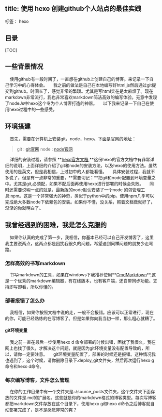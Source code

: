 title: 使用 hexo 创建github个人站点的最佳实践
---
标签： hexo

## 目录
[TOC]
## 一些背景情况
&nbsp;&nbsp;&nbsp;&nbsp;使用github有一段时间了，一直想在github上创建自己的博客。来记录一下自己学习中的心得体会。
&nbsp;&nbsp;&nbsp;&nbsp;我之前的做法是自己在本地编写好html,js然后通过git提交到github。时间长了，感觉非常的繁琐。尤其是写html实在是太麻烦了。现在markdown非常流行，我也非常喜欢markdown简洁高效的编写体验。无意中发现了nodeJs中hexo这个专为个人博客打造的神器。
&nbsp;&nbsp;&nbsp;&nbsp;以下我来记录一下自己在使用hexo过程中的一些感受。

## 环境搭建
&nbsp;&nbsp;&nbsp;&nbsp;首先，需要在计算机上安装git，node，hexo。下面是官网的地址：
> git  : [git官网](http://www.git-scm.com/download/)
> node : [node官网](https://nodejs.org/)

&nbsp;&nbsp;&nbsp;&nbsp;详细的安装过程，请参照 **[hexo官方文档](https://hexo.io/docs/),**这份hexo的官方文档中有非常详细的说明，上面详细的介绍了git和node的安装方法，以及hexo的使用方法。虽然使用的是英文，但是我相信，上过初中的人都能看懂。
&nbsp;&nbsp;&nbsp;&nbsp;具体安装过程，我就不多说了，但是有一点非常的重要，**需要切记：**把git和node配置到环境变量之中。尤其是git,必须配，如果不配后面再使用hexo进行部署的时候会失败。
&nbsp;&nbsp;&nbsp;&nbsp;同时还需要说明一点的就是，最新版的node默认安装了一个node 的包管理工具:npm。这是一个非常强大的神奇，类似于python中的pip。使用npm几乎可以完成绝大多数node下依赖包的安装。如果你不懂，没关系，照着文档做就好了，渐渐的你就明白了。

## 我曾经遇到的困难，我是怎么克服的
&nbsp;&nbsp;&nbsp;&nbsp;如果你认真的完成了第一步，我相信，你基本已经可以自己开发博客了，这里我主要说两点，这两点都是困扰我很久的问题，希望遇到同样问题的朋友少走弯路。

### 怎样高效的书写markdown
&nbsp;&nbsp;&nbsp;&nbsp;书写markdown的工具，如果在windows下我推荐使用**[CmdMarkdown](https://www.zybuluo.com)**,这是一个优秀的markdown编辑器，有在线版本，也有客户端，还自带同步功能。支持即写即看，所以你懂的。

### 部署报错了怎么办
&nbsp;&nbsp;&nbsp;&nbsp;我相信，如果你按照文档中说的走，一般不会报错。应该可以正常进行，现在的你，可能已经熟练的在写博客了。但是如果你向我当初一样，那么粗心就糟了。
#### git环境变量
&nbsp;&nbsp;&nbsp;&nbsp;我之前一直在最后一步使用hexo d 命令部署的时候出错，困扰了我很久，我在网上也找了很久，才解决这个问题，就是因为git环境变量没有配置导致的，所以，请你一定要注意。
&nbsp;&nbsp;&nbsp;&nbsp;git环境变量配置了，部署的时候还是报错。这种情况我也遇到了，这个时候，请你删除目录下.deploy_git文件夹，然后再次运行hexo g命令和hexo d命令。
### 每次编写博客，文件怎么管理
&nbsp;&nbsp;&nbsp;&nbsp;在你的工作目录中有一个文件夹是~\source\_posts文件夹，这个文件夹下面存放的文件是.md的扩展名。这些就是你的markdown格式的博客类型。每次写博客都把markdown文件存放在这个目录下，使用hexo g和hexo d命令之后博客就自动部署完成了，是不是感觉非常的爽？


